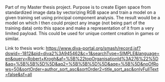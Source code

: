 Part of my Master thesis project.
Purpose is to create Eigen space from standardized image data by vectorizing RGB space and train a model on a given training set using principal component analysis.
The result would be a model on which I then could project any image (not being part of the training data) onto this space and make a representation of it from a very limited payload.
This could be used for unique content creation in games or similar.

Link to thesis work:
https://www.diva-portal.org/smash/record.jsf?dswid=-1812&pid=diva2%3A945462&c=1&searchType=SIMPLE&language=en&query=Robert+Krogh&af=%5B%22topOrganisationId%3A276%22%5D&aq=%5B%5B%5D%5D&aq2=%5B%5B%5D%5D&aqe=%5B%5D&noOfRows=50&sortOrder=author_sort_asc&sortOrder2=title_sort_asc&onlyFullText=false&sf=all
